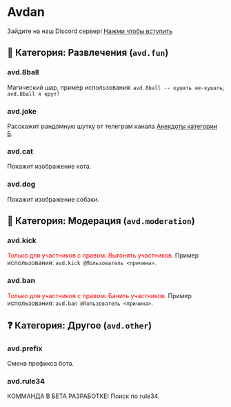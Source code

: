 <head>
 <link rel="shortcut icon" href="favicon.ico" type="image/x-icon">
</head>

# Avdan

Зайдите на наш Discord сервер! [Нажми чтобы вступить](https://discord.gg/Q3DycQw6ud)

## 🎁 Категория: Развлечения (`avd.fun`)

### avd.8ball

Магический шар, пример использования: `avd.8ball -- кушать не-кушать`, `avd.8ball я крут?`

### avd.joke

Расскажит рандомную шутку от телеграм канала [Анекдоты категории Б](https://t.me/anekdot_bb).

### avd.cat

Покажит изображение кота.

### avd.dog

Покажит изображение собаки.

## 🔨 Категория: Модерация (`avd.moderation`)

### avd.kick

<font color="red">Только для участников с правом: Выгонять участников.</font> Пример использования: `avd.kick @Пользователь <причина>`.

### avd.ban

<font color="red">Только для участников с правом: Банить участников.</font> Пример использования: `avd.ban @Пользователь <причина>`.

## ❓ Категория: Другое (`avd.other`)

### avd.prefix

Смена префикса бота.

### avd.rule34

КОММАНДА В БЕТА РАЗРАБОТКЕ! Поиск по rule34.
